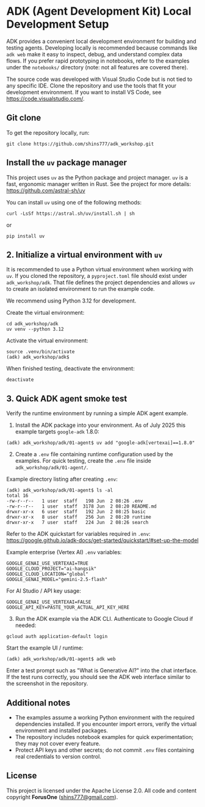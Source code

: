 # ADK (Agent Development Kit) Local Development Setup

ADK provides a convenient local development environment for building and testing agents. Developing locally is recommended because commands like `adk web` make it easy to inspect, debug, and understand complex data flows. If you prefer rapid prototyping in notebooks, refer to the examples under the `notebooks/` directory (note: not all features are covered there).

The source code was developed with Visual Studio Code but is not tied to any specific IDE. Clone the repository and use the tools that fit your development environment. If you want to install VS Code, see https://code.visualstudio.com/.

## Git clone
To get the repository locally, run:

```
git clone https://github.com/shins777/adk_workshop.git
```

## Install the `uv` package manager

This project uses `uv` as the Python package and project manager. `uv` is a fast, ergonomic manager written in Rust. See the project for more details: https://github.com/astral-sh/uv

You can install `uv` using one of the following methods:

```
curl -LsSf https://astral.sh/uv/install.sh | sh
```

or

```
pip install uv
```

## 2. Initialize a virtual environment with `uv`

It is recommended to use a Python virtual environment when working with `uv`.
If you cloned the repository, a `pyproject.toml` file should exist under `adk_workshop/adk`. That file defines the project dependencies and allows `uv` to create an isolated environment to run the example code.

We recommend using Python 3.12 for development.

Create the virtual environment:

```
cd adk_workshop/adk
uv venv --python 3.12
```

Activate the virtual environment:

```
source .venv/bin/activate
(adk) adk_workshop/adk$
```

When finished testing, deactivate the environment:

```
deactivate
```

## 3. Quick ADK agent smoke test

Verify the runtime environment by running a simple ADK agent example.

1) Install the ADK package into your environment. As of July 2025 this example targets `google-adk` 1.8.0:

```
(adk) adk_workshop/adk/01-agent$ uv add "google-adk[vertexai]==1.8.0"
```

2) Create a `.env` file containing runtime configuration used by the examples. For quick testing, create the `.env` file inside `adk_workshop/adk/01-agent/`.

Example directory listing after creating `.env`:

```
(adk) adk_workshop/adk/01-agent$ ls -al
total 16
-rw-r--r--   1 user  staff   198 Jun  2 08:26 .env
-rw-r--r--   1 user  staff  3178 Jun  2 08:20 README.md
drwxr-xr-x   6 user  staff   192 Jun  2 08:25 basic
drwxr-xr-x   8 user  staff   256 Jun  2 08:20 runtime
drwxr-xr-x   7 user  staff   224 Jun  2 08:26 search
```

Refer to the ADK quickstart for variables required in `.env`:
https://google.github.io/adk-docs/get-started/quickstart/#set-up-the-model

Example enterprise (Vertex AI) `.env` variables:

```
GOOGLE_GENAI_USE_VERTEXAI=TRUE
GOOGLE_CLOUD_PROJECT="ai-hangsik"
GOOGLE_CLOUD_LOCATION="global"
GOOGLE_GENAI_MODEL="gemini-2.5-flash"
```

For AI Studio / API key usage:

```
GOOGLE_GENAI_USE_VERTEXAI=FALSE
GOOGLE_API_KEY=PASTE_YOUR_ACTUAL_API_KEY_HERE
```

3) Run the ADK example via the ADK CLI. Authenticate to Google Cloud if needed:

```
gcloud auth application-default login
```

Start the example UI / runtime:

```
(adk) adk_workshop/adk/01-agent$ adk web
```

Enter a test prompt such as "What is Generative AI?" into the chat interface. If the test runs correctly, you should see the ADK web interface similar to the screenshot in the repository.

## Additional notes
- The examples assume a working Python environment with the required dependencies installed. If you encounter import errors, verify the virtual environment and installed packages.
- The repository includes notebook examples for quick experimentation; they may not cover every feature.
- Protect API keys and other secrets; do not commit `.env` files containing real credentials to version control.

## License
This project is licensed under the Apache License 2.0. All code and content copyright **ForusOne** (shins777@gmail.com).